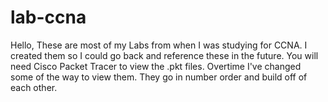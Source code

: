 # lab-ccna
Hello, These are most of my Labs from when I was studying for CCNA.
I created them so I could go back and reference these in the future.
You will need Cisco Packet Tracer to view the .pkt files. Overtime I've changed some of the way to view them.
They go in number order and build off of each other. 
